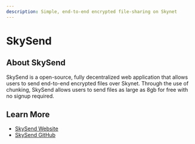```yaml
---
description: Simple, end-to-end encrypted file-sharing on Skynet
---
```


# SkySend

## About SkySend

SkySend is a open-source, fully decentralized web application that allows users to send end-to-end encrypted files over Skynet. Through the use of chunking, SkySend allows users to send files as large as 8gb for free with no signup required.

## Learn More

* [SkySend Website](https://skysend.hns.fileportal.org/)
* [SkySend GitHub](https://github.com/redsolver/skysend)

